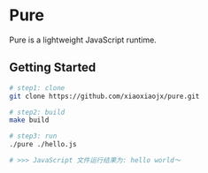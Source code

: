 # Pure

Pure is a lightweight JavaScript runtime.

## Getting Started

```bash
# step1: clone
git clone https://github.com/xiaoxiaojx/pure.git

# step2: build
make build

# step3: run
./pure ./hello.js

# >>> JavaScript 文件运行结果为: hello world～
```
